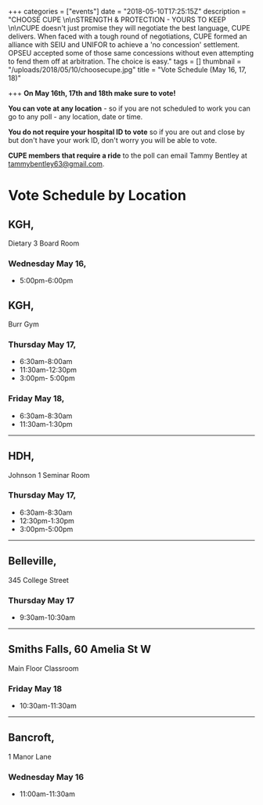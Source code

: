+++
categories = ["events"]
date = "2018-05-10T17:25:15Z"
description = "CHOOSE CUPE \n\nSTRENGTH & PROTECTION - YOURS TO KEEP \n\nCUPE doesn't just promise they will negotiate the best language, CUPE delivers.  When faced with a tough round of negotiations, CUPE formed an alliance with SEIU and UNIFOR to achieve a 'no concession' settlement.  OPSEU accepted some of those same concessions without even attempting to fend them off at arbitration.  The choice is easy."
tags = []
thumbnail = "/uploads/2018/05/10/choosecupe.jpg"
title = "Vote Schedule (May 16, 17, 18)"

+++
**On May 16th, 17th and 18th make sure to vote!**  

**You can vote at any location** - so if you are not scheduled to work you can go to any poll - any location, date or time.

**You do not require your hospital ID to vote** so if you are out and close by but don't have your work ID, don't worry you will be able to vote.

**CUPE members that require a ride** to the poll can email Tammy Bentley at tammybentley63@gmail.com.

# Vote Schedule by Location

## KGH,  
Dietary 3 Board Room

### Wednesday May 16, 

* 5:00pm-6:00pm

## KGH,   
Burr Gym

### Thursday May 17,

* 6:30am-8:00am
* 11:30am-12:30pm
* 3:00pm- 5:00pm

### Friday May 18,

* 6:30am-8:30am
* 11:30am-1:30pm

---

## HDH,  
Johnson 1 Seminar Room

### Thursday May 17,

* 6:30am-8:30am
* 12:30pm-1:30pm
* 3:00pm-5:00pm

---

## Belleville,  
345 College Street

### Thursday May 17

* 9:30am-10:30am

---

## Smiths Falls, 60 Amelia St W  
Main Floor Classroom

### Friday May 18

* 10:30am-11:30am

---

## Bancroft,  
1 Manor Lane

### Wednesday May 16

* 11:00am-11:30am